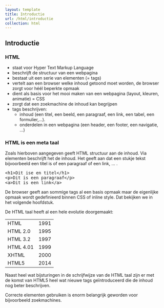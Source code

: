 ```yaml
---
layout: template
title: Introductie
url: /html/introductie
collection: html
---
```


## Introductie

<div class="highlight">
    <h3>HTML</h3>
    <ul>
        <li>staat voor Hyper Text Markup Language</li>
        <li>beschrijft de structuur van een webpagina</li>
        <li>bestaat uit een serie van elementen (= tags)</li>
        <li>vertelt aan een browser welke inhoud getoond moet worden, de browser zorgt voor héél beperkte opmaak</li>
        <li>dient als basis voor het mooi maken van een webpagina (layout, kleuren, animatie) = CSS</li>
        <li>zorgt dat een zoekmachine de inhoud kan begrijpen</li>
        <li>tags beschrijven:
            <ul>
                <li>inhoud (een titel, een beeld, een paragraaf, een link, een tabel, een formulier,…).</li>
                <li>onderdelen in een webpagina (een header, een footer, een navigatie, …)</li>
            </ul>
        </li>
    </ul>
</div>

### HTML is een meta taal

Zoals hierboven aangegeven geeft HTML structuur aan de inhoud. Via elementen beschrijft het de inhoud. Het geeft aan dat een stukje tekst bijvoorbeeld een titel is of een paragraaf of een link, … . 

<pre data-enlighter-language="html">
&lt;h1&gt;Dit ise en titel&lt;/h1&gt;
&lt;p&gt;Dit is een paragraaf&lt;/p&gt;
&lt;a&gt;Dit is een link&lt;/a&gt;
</pre>

De browser geeft aan sommige tags al een basis opmaak maar de eigenlijke opmaak wordt gedefinieerd binnen CSS of inline style. Dat bekijken we in het volgende hoofdstuk.

De HTML taal heeft al een hele evolutie doorgemaakt:
 
<table class="table">
<tr><td>HTML</td><td>1991</td></tr>
<tr><td>HTML 2.0</td><td>1995</td></tr>
<tr><td>HTML 3.2</td><td>1997</td></tr>
<tr><td>HTML 4.01</td><td>1999</td></tr>
<tr><td>XHTML</td><td>2000</td></tr>
<tr><td>HTML5</td><td>2014</td></tr>
</table>

Naast heel wat bijsturingen in de schrijfwijze van de HTML taal zijn er met de komst van HTML5 heel wat nieuwe tags geïntroduceerd die de inhoud nog beter beschrijven. 

Correcte elementen gebruiken is enorm belangrijk geworden voor bijvoorbeeld zoekmachines.